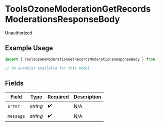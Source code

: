 # ToolsOzoneModerationGetRecordsModerationsResponseBody

Unauthorized

## Example Usage

```typescript
import { ToolsOzoneModerationGetRecordsModerationsResponseBody } from "bluesky/models/errors";

// No examples available for this model
```

## Fields

| Field              | Type               | Required           | Description        |
| ------------------ | ------------------ | ------------------ | ------------------ |
| `error`            | *string*           | :heavy_check_mark: | N/A                |
| `message`          | *string*           | :heavy_check_mark: | N/A                |